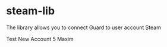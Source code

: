 # steam-lib
The library allows you to connect Guard to user account Steam

Test New Account 5
Maxim
